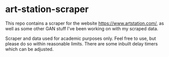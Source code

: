 # art-station-scraper

This repo contains a scraper for the website https://www.artstation.com/, as well as some other GAN stuff I've been working on with my scraped data.

Scraper and data used for academic purposes only. Feel free to use, but please do so within reasonable limits. There are some inbuilt delay timers which can be adjusted.
